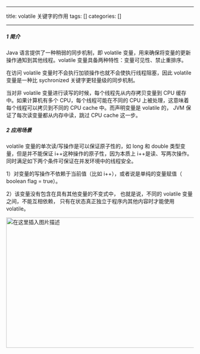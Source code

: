 
--- 
title:  volatile 关键字的作用 
tags: []
categories: [] 

---
##### 1 简介

Java 语言提供了一种稍弱的同步机制，即 volatile 变量，用来确保将变量的更新操作通知到其他线程。volatile 变量具备两种特性：变量可见性、禁止重排序。

在访问 volatile 变量时不会执行加锁操作也就不会使执行线程阻塞，因此 volatile 变量是一种比 sychronized 关键字更轻量级的同步机制。

当对非 volatile 变量进行读写的时候，每个线程先从内存拷贝变量到 CPU 缓存中。如果计算机有多个 CPU，每个线程可能在不同的 CPU 上被处理，这意味着每个线程可以拷贝到不同的 CPU cache 中。而声明变量是 volatile 的， JVM 保证了每次读变量都从内存中读，跳过 CPU cache 这一步。

##### 2 应用场景

volatile 变量的单次读/写操作是可以保证原子性的，如 long 和 double 类型变量，但是并不能保证 i++这种操作的原子性，因为本质上 i++是读、写两次操作。同时满足如下两个条件可保证在并发环境中的线程安全。

1）对变量的写操作不依赖于当前值（比如 i++），或者说是单纯的变量赋值（ boolean flag = true）。

2）该变量没有包含在具有其他变量的不变式中， 也就是说，不同的 volatile 变量之间，不能互相依赖， 只有在状态真正独立于程序内其他内容时才能使用 volatile。

<img src="https://img-blog.csdnimg.cn/20191007101439261.JPG#pic_center" alt="在这里插入图片描述" width="600" height="350">

